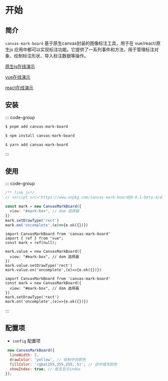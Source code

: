 # 开始

## 简介
`canvas-mark-board` 基于原生canvas封装的图像标注工具，用于在 vue/react/原生js 应用中都可以实现标注功能。它提供了一系列事件和方法，用于管理标注对象、绘制标注形状、导入标注数据等操作。

[原生js在线演示](https://zhuguibiao.github.io/canvas-mark-board/js-demo/)

[vue在线演示](https://zhuguibiao.github.io/canvas-mark-board/vue-demo/)

[react在线演示](https://zhuguibiao.github.io/canvas-mark-board/react-demo/)

## 安装
::: code-group

```sh [pnpm]
$ pnpm add canvas-mark-board
```
```sh [npm]
$ npm install canvas-mark-board
```
```sh [yarn]
$ yarn add canvas-mark-board
```
:::


## 使用

::: code-group

```js  [js]
/** link js*/
// <srcipt src="https://www.unpkg.com/canvas-mark-board@0.0.1-beta.4/dist/index.umd.js"></srcipt>  

const mark = new CanvasMarkBoard({
  view: "#mark-box", // dom 选择器
})
mark.setDrawType('rect')
mark.on('oncomplete',(e)=>{e.ok({})})

```
```tsx  [vue]
import CanvasMarkBoard from 'canvas-mark-board'
import { ref } from "vue";
const mark = ref(null);

mark.value = new CanvasMarkBoard({
  view: "#mark-box", // dom 选择器
})
mark.value.setDrawType('rect')
mark.value.on('oncomplete',(e)=>{e.ok({})})

```

```tsx  [react]
import CanvasMarkBoard from 'canvas-mark-board'
const mark = new CanvasMarkBoard({
  view: "#mark-box", // dom 选择器
})
mark.setDrawType('rect')
mark.on('oncomplete',(e)=>{e.ok({})})
```
:::



## 配置项
- `config` 配置项
```javascript
 new CanvasMarkBoard({
  lineWidth: 2,
  drawColor: 'yellow', // 绘制中的颜色
  fillColor: 'rgba(255,255,255,.5)'; // 选中填充颜色
  showIndex: true; // 是否显示index
});
```
